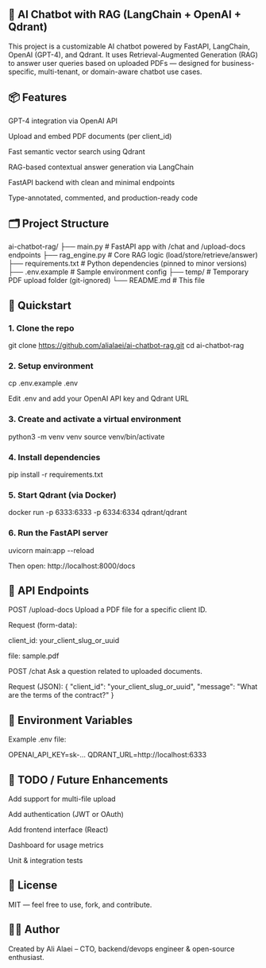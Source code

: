 ## 🧠 AI Chatbot with RAG (LangChain + OpenAI + Qdrant)
This project is a customizable AI chatbot powered by FastAPI, LangChain, OpenAI (GPT-4), and Qdrant. It uses Retrieval-Augmented Generation (RAG) to answer user queries based on uploaded PDFs — designed for business-specific, multi-tenant, or domain-aware chatbot use cases.

## 📦 Features
GPT-4 integration via OpenAI API

Upload and embed PDF documents (per client_id)

Fast semantic vector search using Qdrant

RAG-based contextual answer generation via LangChain

FastAPI backend with clean and minimal endpoints

Type-annotated, commented, and production-ready code

## 🗂 Project Structure
ai-chatbot-rag/
├── main.py # FastAPI app with /chat and /upload-docs endpoints
├── rag_engine.py # Core RAG logic (load/store/retrieve/answer)
├── requirements.txt # Python dependencies (pinned to minor versions)
├── .env.example # Sample environment config
├── temp/ # Temporary PDF upload folder (git-ignored)
└── README.md # This file

## 🚀 Quickstart
### 1. Clone the repo
git clone https://github.com/alialaei/ai-chatbot-rag.git
cd ai-chatbot-rag

### 2. Setup environment
cp .env.example .env

Edit .env and add your OpenAI API key and Qdrant URL
### 3. Create and activate a virtual environment
python3 -m venv venv
source venv/bin/activate

### 4. Install dependencies
pip install -r requirements.txt

### 5. Start Qdrant (via Docker)
docker run -p 6333:6333 -p 6334:6334 qdrant/qdrant

### 6. Run the FastAPI server
uvicorn main:app --reload

Then open: http://localhost:8000/docs

## 🧪 API Endpoints
POST /upload-docs
Upload a PDF file for a specific client ID.

Request (form-data):

client_id: your_client_slug_or_uuid

file: sample.pdf

POST /chat
Ask a question related to uploaded documents.

Request (JSON):
{
"client_id": "your_client_slug_or_uuid",
"message": "What are the terms of the contract?"
}

## 🧰 Environment Variables
Example .env file:

OPENAI_API_KEY=sk-...
QDRANT_URL=http://localhost:6333

## 📝 TODO / Future Enhancements
Add support for multi-file upload

Add authentication (JWT or OAuth)

Add frontend interface (React)

Dashboard for usage metrics

Unit & integration tests

## 📄 License
MIT — feel free to use, fork, and contribute.

## 👨‍💻 Author
Created by Ali Alaei – CTO, backend/devops engineer & open-source enthusiast.